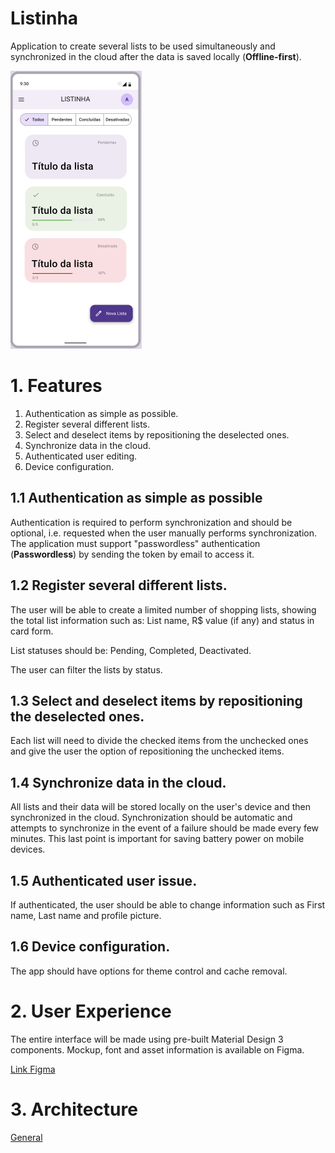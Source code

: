 # Listinha

Application to create several lists to be used simultaneously and synchronized in the cloud after the data is saved locally (**Offline-first**).

![image](app.png)

# 1. Features

1. Authentication as simple as possible.
2. Register several different lists.
3. Select and deselect items by repositioning the deselected ones.
4. Synchronize data in the cloud.
5. Authenticated user editing.
6. Device configuration.

## 1.1 Authentication as simple as possible

Authentication is required to perform synchronization and should be optional, i.e. requested when the user manually performs synchronization.
The application must support "passwordless" authentication (**Passwordless**) by sending the token by email to access it. 

## 1.2 Register several different lists.

The user will be able to create a limited number of shopping lists, showing the total list information such as: List name, R$ value (if any) and status in card form.

List statuses should be: Pending, Completed, Deactivated.

The user can filter the lists by status.

## 1.3 Select and deselect items by repositioning the deselected ones.

Each list will need to divide the checked items from the unchecked ones and give the user the option of repositioning the unchecked items.

## 1.4 Synchronize data in the cloud.

All lists and their data will be stored locally on the user's device and then synchronized in the cloud. Synchronization should be automatic and attempts to synchronize in the event of a failure should be made every few minutes. This last point is important for saving battery power on mobile devices.

## 1.5 Authenticated user issue.

If authenticated, the user should be able to change information such as First name, Last name and profile picture.

## 1.6 Device configuration.

The app should have options for theme control and cache removal.


# 2. User Experience

The entire interface will be made using pre-built Material Design 3 components.
Mockup, font and asset information is available on Figma.

[Link Figma](https://www.figma.com/file/xSoyauWGMb25dsQCBrhPa5/Listinha?node-id=53095%3A27267&t=9eobg3NOs476wXmo-1)


# 3. Architecture

[General](ARCHITECTURE.md)

